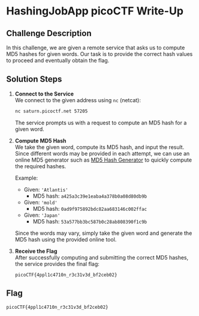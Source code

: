# HashingJobApp picoCTF Write-Up

## Challenge Description
In this challenge, we are given a remote service that asks us to compute MD5 hashes for given words. Our task is to provide the correct hash values to proceed and eventually obtain the flag.

## Solution Steps

1. **Connect to the Service**  
   We connect to the given address using `nc` (netcat):
   ```bash
   nc saturn.picoctf.net 57205
   ```
   The service prompts us with a request to compute an MD5 hash for a given word.

2. **Compute MD5 Hash**  
   We take the given word, compute its MD5 hash, and input the result. Since different words may be provided in each attempt, we can use an online MD5 generator such as [MD5 Hash Generator](https://www.md5hashgenerator.com/) to quickly compute the required hashes.

   Example:
   - Given: `'Atlantis'`
     - MD5 hash: `a425a3c39e1eaba4a378b0a08d80db9b`
   - Given: `'mold'`
     - MD5 hash: `0ad9f975892bdc82aa683146c002ffac`
   - Given: `'Japan'`
     - MD5 hash: `53a577bb3bc587b0c28ab808390f1c9b`

   Since the words may vary, simply take the given word and generate the MD5 hash using the provided online tool.

3. **Receive the Flag**  
   After successfully computing and submitting the correct MD5 hashes, the service provides the final flag:
   ```
   picoCTF{4ppl1c4710n_r3c31v3d_bf2ceb02}
   ```

## Flag
```
picoCTF{4ppl1c4710n_r3c31v3d_bf2ceb02}
```
